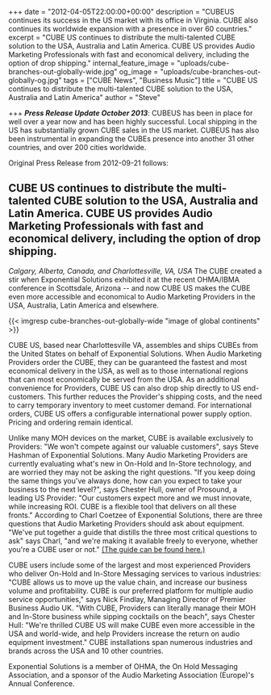 +++
date = "2012-04-05T22:00:00+00:00"
description = "CUBEUS continues its success in the US market with its office in Virginia. CUBE also continues its worldwide expansion with a presence in over 60 countries."
excerpt = "CUBE US continues to distribute the multi-talented CUBE solution to the USA, Australia and Latin America. CUBE US provides Audio Marketing Professionals with fast and economical delivery, including the option of drop shipping."
internal_feature_image = "uploads/cube-branches-out-globally-wide.jpg"
og_image = "uploads/cube-branches-out-globally-og.jpg"
tags = ["CUBE News", "Business Music"]
title = "CUBE US continues to distribute the multi-talented CUBE solution to the USA, Australia and Latin America"
author = "Steve"

+++
**_Press Release Update October 2013_**: CUBEUS has been in place for well over a year now and has been highly successful. Local shipping in the US has substantially grown CUBE sales in the US market. CUBEUS has also been instrumental in expanding the CUBEs presence into another 31 other countries, and over 200 cities worldwide.

Original Press Release from 2012-09-21 follows:

## CUBE US continues to distribute the multi-talented CUBE solution to the USA, Australia and Latin America. CUBE US provides Audio Marketing Professionals with fast and economical delivery, including the option of drop shipping.

_Calgary, Alberta, Canada, and Charlottesville, VA, USA_ The CUBE created a stir when Exponential Solutions exhibited it at the recent OHMA/IBMA conference in Scottsdale, Arizona -- and now CUBE US makes the CUBE even more accessible and economical to Audio Marketing Providers in the USA, Australia, Latin America and elsewhere.

{{< imgresp cube-branches-out-globally-wide "image of global continents" >}}

CUBE US, based near Charlottesville VA, assembles and ships CUBEs from the United States on behalf of Exponential Solutions. When Audio Marketing Providers order the CUBE, they can be guaranteed the fastest and most economical delivery in the USA, as well as to those international regions that can most economically be served from the USA. As an additional convenience for Providers, CUBE US can also drop ship directly to US end-customers. This further reduces the Provider's shipping costs, and the need to carry temporary inventory to meet customer demand. For international orders, CUBE US offers a configurable international power supply option. Pricing and ordering remain identical.

Unlike many MOH devices on the market, CUBE is available exclusively to Providers: "We won't compete against our valuable customers", says Steve Hashman of Exponential Solutions. Many Audio Marketing Providers are currently evaluating what's new in On-Hold and In-Store technology, and are worried they may not be asking the right questions. "If you keep doing the same things you've always done, how can you expect to take your business to the next level?", says Chester Hull, owner of Prosound, a leading US Provider: "Our customers expect more and we must innovate, while increasing ROI. CUBE is a flexible tool that delivers on all these fronts." According to Charl Coetzee of Exponential Solutions, there are three questions that Audio Marketing Providers should ask about equipment. "We've put together a guide that distills the three most critical questions to ask" says Charl, "and we're making it available freely to everyone, whether you're a CUBE user or not." [(The guide can be found here.)](https://cubemc.com/about-us)

CUBE users include some of the largest and most experienced Providers who deliver On-Hold and In-Store Messaging services to various industries: "CUBE allows us to move up the value chain, and increase our business volume and profitability. CUBE is our preferred platform for multiple audio service opportunities," says Nick Findlay, Managing Director of Premier Business Audio UK. "With CUBE, Providers can literally manage their MOH and In-Store business while sipping cocktails on the beach", says Chester Hull: "We're thrilled CUBE US will make CUBE even more accessible in the USA and world-wide, and help Providers increase the return on audio equipment investment." CUBE installations span numerous industries and brands across the USA and 10 other countries.

Exponential Solutions is a member of OHMA, the On Hold Messaging Association, and a sponsor of the Audio Marketing Association (Europe)'s Annual Conference.